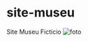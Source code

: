 # site-museu
Site Museu Ficticio
![foto](https://user-images.githubusercontent.com/85201008/125342797-ab2ec500-e32b-11eb-9e74-6fd5a45cc832.png)

